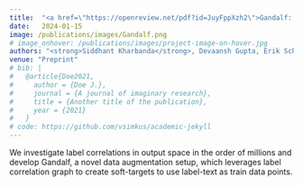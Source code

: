 ```yaml
---
title:  "<a href=\"https://openreview.net/pdf?id=JuyFppXzh2\">Gandalf: Learning label correlations in Extreme Multi-label Classification via Label Features</a>"
date:   2024-01-15
image: /publications/images/Gandalf.png
# image_onhover: /publications/images/project-image-on-hover.jpg
authors: "<strong>Siddhant Kharbanda</strong>, Devaansh Gupta, Erik Schultheis, Atmadeep Banerjee, Rohit Babbar, Cho-Jui Hsieh"
venue: "Preprint"
# bib: |
#   @article{Doe2021,
#     author = {Doe J.},
#     journal = {A journal of imaginary research},
#     title = {Another title of the publication},
#     year = {2021}
#   }
# code: https://github.com/vsimkus/academic-jekyll
---
```

We investigate label correlations in output space in the order of millions and develop Gandalf, a novel data augmentation setup, which leverages label correlation graph to create soft-targets to use label-text as train data points. 